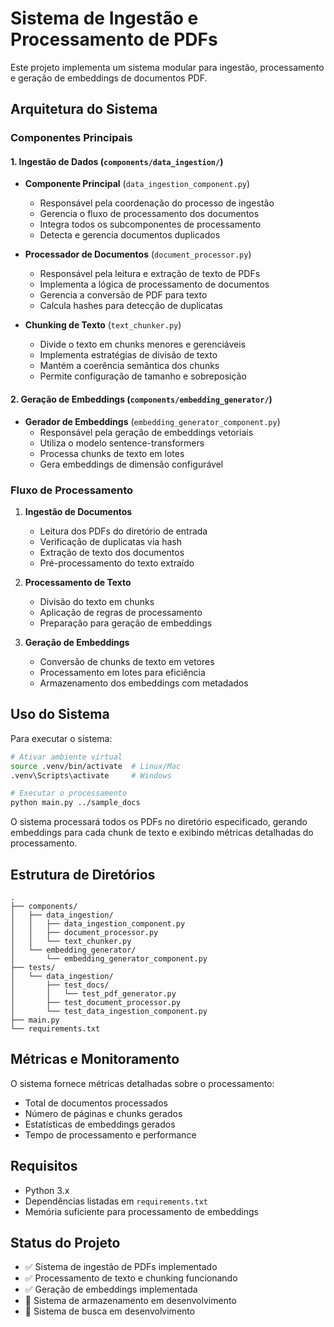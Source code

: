 # Sistema de Ingestão e Processamento de PDFs

Este projeto implementa um sistema modular para ingestão, processamento e geração de embeddings de documentos PDF.

## Arquitetura do Sistema

### Componentes Principais

#### 1. Ingestão de Dados (`components/data_ingestion/`)
- **Componente Principal** (`data_ingestion_component.py`)
  - Responsável pela coordenação do processo de ingestão
  - Gerencia o fluxo de processamento dos documentos
  - Integra todos os subcomponentes de processamento
  - Detecta e gerencia documentos duplicados

- **Processador de Documentos** (`document_processor.py`)
  - Responsável pela leitura e extração de texto de PDFs
  - Implementa a lógica de processamento de documentos
  - Gerencia a conversão de PDF para texto
  - Calcula hashes para detecção de duplicatas

- **Chunking de Texto** (`text_chunker.py`)
  - Divide o texto em chunks menores e gerenciáveis
  - Implementa estratégias de divisão de texto
  - Mantém a coerência semântica dos chunks
  - Permite configuração de tamanho e sobreposição

#### 2. Geração de Embeddings (`components/embedding_generator/`)
- **Gerador de Embeddings** (`embedding_generator_component.py`)
  - Responsável pela geração de embeddings vetoriais
  - Utiliza o modelo sentence-transformers
  - Processa chunks de texto em lotes
  - Gera embeddings de dimensão configurável

### Fluxo de Processamento

1. **Ingestão de Documentos**
   - Leitura dos PDFs do diretório de entrada
   - Verificação de duplicatas via hash
   - Extração de texto dos documentos
   - Pré-processamento do texto extraído

2. **Processamento de Texto**
   - Divisão do texto em chunks
   - Aplicação de regras de processamento
   - Preparação para geração de embeddings

3. **Geração de Embeddings**
   - Conversão de chunks de texto em vetores
   - Processamento em lotes para eficiência
   - Armazenamento dos embeddings com metadados

## Uso do Sistema

Para executar o sistema:

```bash
# Ativar ambiente virtual
source .venv/bin/activate  # Linux/Mac
.venv\Scripts\activate     # Windows

# Executar o processamento
python main.py ../sample_docs
```

O sistema processará todos os PDFs no diretório especificado, gerando embeddings para cada chunk de texto e exibindo métricas detalhadas do processamento.

## Estrutura de Diretórios

```
.
├── components/
│   ├── data_ingestion/
│   │   ├── data_ingestion_component.py
│   │   ├── document_processor.py
│   │   └── text_chunker.py
│   └── embedding_generator/
│       └── embedding_generator_component.py
├── tests/
│   └── data_ingestion/
│       ├── test_docs/
│       │   └── test_pdf_generator.py
│       ├── test_document_processor.py
│       └── test_data_ingestion_component.py
├── main.py
└── requirements.txt
```

## Métricas e Monitoramento

O sistema fornece métricas detalhadas sobre o processamento:
- Total de documentos processados
- Número de páginas e chunks gerados
- Estatísticas de embeddings gerados
- Tempo de processamento e performance

## Requisitos

- Python 3.x
- Dependências listadas em `requirements.txt`
- Memória suficiente para processamento de embeddings

## Status do Projeto

- ✅ Sistema de ingestão de PDFs implementado
- ✅ Processamento de texto e chunking funcionando
- ✅ Geração de embeddings implementada
- 🔄 Sistema de armazenamento em desenvolvimento
- 🔄 Sistema de busca em desenvolvimento 